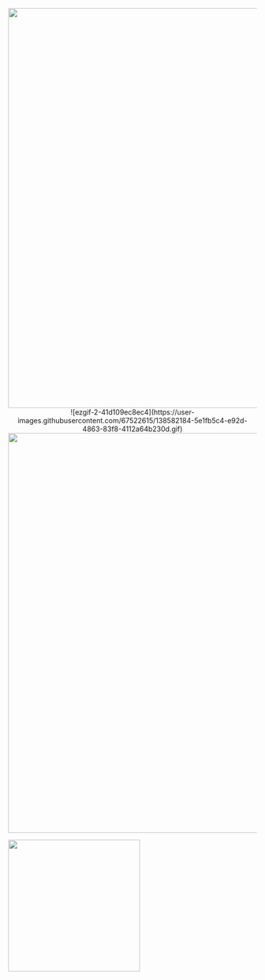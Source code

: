 

<img src="https://user-images.githubusercontent.com/67522615/138579851-dfa490d6-1e7d-45f8-86ee-5aef7f332156.png" width="810"/>
<center>
![ezgif-2-41d109ec8ec4](https://user-images.githubusercontent.com/67522615/138582184-5e1fb5c4-e92d-4863-83f8-4112a64b230d.gif)
  </center>
<img src="https://user-images.githubusercontent.com/67522615/138580131-514b089a-dfc9-469f-9188-c4266b632279.png" width="810"/>

<p float="left">
  <img src="https://user-images.githubusercontent.com/67522615/138582245-e2ef55c0-d018-47db-b5f3-0512b243a814.png" width="267"/>

</p>
